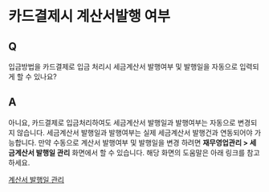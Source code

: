 # 카드결제시 계산서발행 여부

## Q

입금방법을 카드결제로 입금 처리시 세금계산서 발행여부 및 발행일을 자동으로 입력되게 할 수 있나요?

## A

아니요, 카드결제로 입금처리하여도 세금계산서 발행일과 발행여부는 자동으로 변경되지 않습니다. 세금계산서 발행일과 발행여부는 실제 세금계산서 발행건과 연동되어야 가능합니다. 만약 수동으로 계산서 발행여부 및 발행일을 변경 하려면 **재무영업관리 &gt; 세금계산서 발행일 관리** 화면에서 할 수 있습니다. 해당 화면의 도움말은 아래 링크를 참고하세요.

[계산서 발행일 관리](https://github.com/wooritech/ilab-user-manual/tree/c3f599ffe2c9b410fe63d742b445df777f217443/자주하는질문/006재무영업관리/계산서%20발행일%20관리.md)

